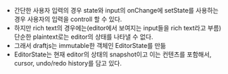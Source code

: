 - 간단한 사용자 입력의 경우 state와 input의 onChange에 setState를 사용하는 경우 사용자의 입력을 controll 할 수 있다.
- 하지만 rich text의 경우에는(editor에서 보여지는 input들을 rich text라고 부름) 단순한 plaintext로는 editor의 상태를 나타낼 수 없다.
- 그래서 draftjs는 immutable한 객체인 EditorState를 만듦
- EditorState는 현재 editor의 상태의 snapshot이고 이는 컨텐츠를 포함해서, cursor, undo/redo history를 담고 있다.
